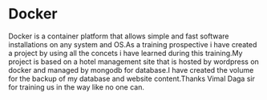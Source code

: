 # Docker
  Docker is a container platform that allows simple and fast software installations on any system and OS.As a training prospective i have created a project by using all the concets i have learned during this training.My project is based on a hotel management site that is hosted by wordpress on docker and managed by mongodb for database.I have created the volume for the backup of my database and website content.Thanks Vimal Daga sir for training us in the way like no one can.
